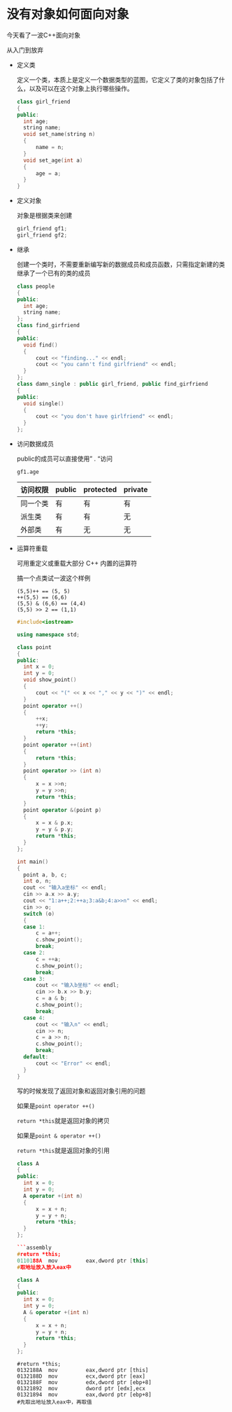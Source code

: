 # 没有对象如何面向对象

今天看了一波C++面向对象

从入门到放弃

* 定义类

  定义一个类，本质上是定义一个数据类型的蓝图，它定义了类的对象包括了什么，以及可以在这个对象上执行哪些操作。 

  ```C++
  class girl_friend
  {
  public:
  	int age;
  	string name;
  	void set_name(string n)
  	{
  		name = n;
  	}
  	void set_age(int a)
  	{
  		age = a;
  	}
  }
  ```

* 定义对象

  对象是根据类来创建

  ```C++
  girl_friend gf1;
  girl_friend gf2;
  ```

* 继承

  创建一个类时，不需要重新编写新的数据成员和成员函数，只需指定新建的类继承了一个已有的类的成员

  ```C++
  class people
  {
  public:
  	int age;
  	string name;
  };
  class find_girfriend
  {
  public:
  	void find()
  	{
  		cout << "finding..." << endl;
  		cout << "you cann't find girlfriend" << endl;
  	}
  };
  class damn_single : public girl_friend, public find_girfriend
  {
  public:
  	void single()
  	{
  		cout << "you don't have girlfriend" << endl;
  	}
  };
  ```

  

* 访问数据成员

  public的成员可以直接使用” . “访问 

  `gf1.age`

  | 访问权限 | public | protected | private |
  | -------- | ------ | --------- | ------- |
  | 同一个类 | 有     | 有        | 有      |
  | 派生类   | 有     | 有        | 无      |
  | 外部类   | 有     | 无        | 无      |

* 运算符重载

  可用重定义或重载大部分 C++ 内置的运算符 

  搞一个点类试一波这个样例

  ```
  (5,5)++ == (5, 5)
  ++(5,5) == (6,6)
  (5,5) & (6,6) == (4,4)
  (5,5) >> 2 == (1,1)
  ```

  ```C++
  #include<iostream>
  
  using namespace std;
  
  class point
  {
  public:
  	int x = 0;
  	int y = 0;
  	void show_point()
  	{
  		cout << "(" << x << "," << y << ")" << endl;
  	}	
  	point operator ++()
  	{
  		++x;
  		++y;
  		return *this;
  	}
  	point operator ++(int)
  	{
  		return *this;
  	}
  	point operator >> (int n)
  	{
  		x = x >>n;
  		y = y >>n;
  		return *this;
  	}
  	point operator &(point p)
  	{
  		x = x & p.x;
  		y = y & p.y;
  		return *this;
  	}
  };
  
  int main()
  {
  	point a, b, c;
  	int o, n;
  	cout << "输入a坐标" << endl;
  	cin >> a.x >> a.y;
  	cout << "1:a++;2:++a;3:a&b;4:a>>n" << endl;
  	cin >> o;
  	switch (o)
  	{
  	case 1:
  		c = a++;
  		c.show_point();
  		break;
  	case 2:
  		c = ++a;
  		c.show_point();
  		break;
  	case 3:
  		cout << "输入b坐标" << endl;
  		cin >> b.x >> b.y;
  		c = a & b;
  		c.show_point();
  		break;
  	case 4:
  		cout << "输入n" << endl;
  		cin >> n;
  		c = a >> n;
  		c.show_point();
  		break;
  	default:
  		cout << "Error" << endl;
  	}
  }
  ```

  写的时候发现了返回对象和返回对象引用的问题

  如果是`point operator ++()`

  `return *this`就是返回对象的拷贝

  如果是`point & operator ++()`

  `return *this`就是返回对象的引用

  ```C++
  class A
  {
  public:
  	int x = 0;
  	int y = 0;
  	A operator +(int n)
  	{
  		x = x + n;
  		y = y + n;
  		return *this;
  	}
  };

  ```assembly
  #return *this;
  0110188A  mov         eax,dword ptr [this]
  #取地址放入放入eax中
  ```

  ```C++
  class A
  {
  public:
  	int x = 0;
  	int y = 0;
  	A & operator +(int n)
  	{
  		x = x + n;
  		y = y + n;
  		return *this;
  	}
  };
  ```

  ```assembly
  #return *this;
  0132188A  mov         eax,dword ptr [this]  
  0132188D  mov         ecx,dword ptr [eax]  
  0132188F  mov         edx,dword ptr [ebp+8]  
  01321892  mov         dword ptr [edx],ecx  
  01321894  mov         eax,dword ptr [ebp+8] 
  #先取出地址放入eax中，再取值
  ```

  
